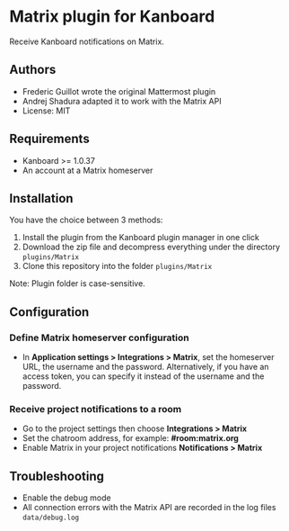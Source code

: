 Matrix plugin for Kanboard
==============================


Receive Kanboard notifications on Matrix.

Authors
-------

- Frederic Guillot wrote the original Mattermost plugin
- Andrej Shadura adapted it to work with the Matrix API
- License: MIT

Requirements
------------

- Kanboard >= 1.0.37
- An account at a Matrix homeserver

Installation
------------

You have the choice between 3 methods:

1. Install the plugin from the Kanboard plugin manager in one click
2. Download the zip file and decompress everything under the directory `plugins/Matrix`
3. Clone this repository into the folder `plugins/Matrix`

Note: Plugin folder is case-sensitive.

Configuration
-------------

### Define Matrix homeserver configuration

- In **Application settings > Integrations > Matrix**, set the homeserver URL, the username and the
password. Alternatively, if you have an access token, you can specify it instead of the username and
the password.

### Receive project notifications to a room

- Go to the project settings then choose **Integrations > Matrix**
- Set the chatroom address, for example: **#room:matrix.org**
- Enable Matrix in your project notifications **Notifications > Matrix**

## Troubleshooting

- Enable the debug mode
- All connection errors with the Matrix API are recorded in the log files `data/debug.log`
